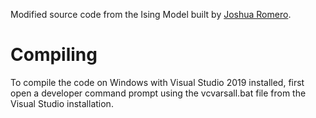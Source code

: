 Modified source code from the Ising Model built by
<a href="https://github.com/romerojosh">Joshua Romero</a>.

# Compiling

To compile the code on Windows with Visual Studio 2019 installed,
first open a developer command prompt using the vcvarsall.bat file
from the Visual Studio installation.
